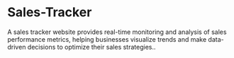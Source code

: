 # Sales-Tracker
 A sales tracker website provides real-time monitoring and analysis of sales performance metrics, helping businesses visualize trends and make data-driven decisions to optimize their sales strategies..
